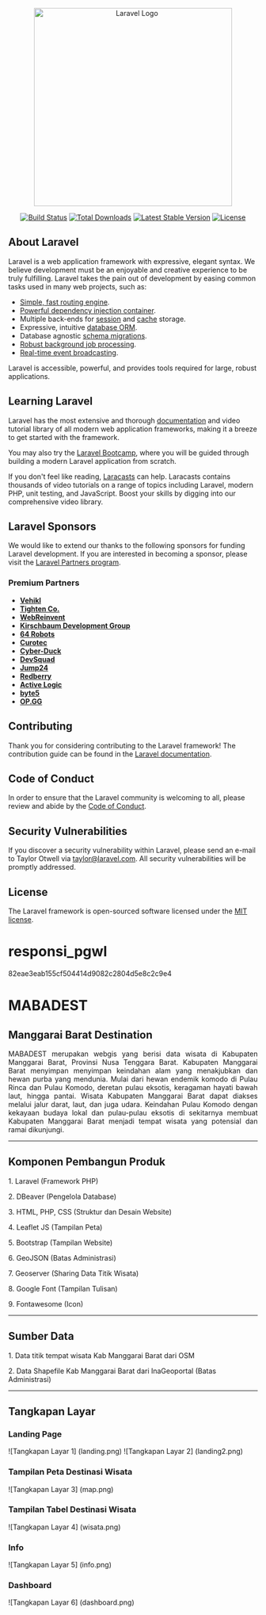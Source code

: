 
<p align="center"><a href="https://laravel.com" target="_blank"><img src="https://raw.githubusercontent.com/laravel/art/master/logo-lockup/5%20SVG/2%20CMYK/1%20Full%20Color/laravel-logolockup-cmyk-red.svg" width="400" alt="Laravel Logo"></a></p>

<p align="center">
<a href="https://github.com/laravel/framework/actions"><img src="https://github.com/laravel/framework/workflows/tests/badge.svg" alt="Build Status"></a>
<a href="https://packagist.org/packages/laravel/framework"><img src="https://img.shields.io/packagist/dt/laravel/framework" alt="Total Downloads"></a>
<a href="https://packagist.org/packages/laravel/framework"><img src="https://img.shields.io/packagist/v/laravel/framework" alt="Latest Stable Version"></a>
<a href="https://packagist.org/packages/laravel/framework"><img src="https://img.shields.io/packagist/l/laravel/framework" alt="License"></a>
</p>

## About Laravel

Laravel is a web application framework with expressive, elegant syntax. We believe development must be an enjoyable and creative experience to be truly fulfilling. Laravel takes the pain out of development by easing common tasks used in many web projects, such as:

- [Simple, fast routing engine](https://laravel.com/docs/routing).
- [Powerful dependency injection container](https://laravel.com/docs/container).
- Multiple back-ends for [session](https://laravel.com/docs/session) and [cache](https://laravel.com/docs/cache) storage.
- Expressive, intuitive [database ORM](https://laravel.com/docs/eloquent).
- Database agnostic [schema migrations](https://laravel.com/docs/migrations).
- [Robust background job processing](https://laravel.com/docs/queues).
- [Real-time event broadcasting](https://laravel.com/docs/broadcasting).

Laravel is accessible, powerful, and provides tools required for large, robust applications.

## Learning Laravel

Laravel has the most extensive and thorough [documentation](https://laravel.com/docs) and video tutorial library of all modern web application frameworks, making it a breeze to get started with the framework.

You may also try the [Laravel Bootcamp](https://bootcamp.laravel.com), where you will be guided through building a modern Laravel application from scratch.

If you don't feel like reading, [Laracasts](https://laracasts.com) can help. Laracasts contains thousands of video tutorials on a range of topics including Laravel, modern PHP, unit testing, and JavaScript. Boost your skills by digging into our comprehensive video library.

## Laravel Sponsors

We would like to extend our thanks to the following sponsors for funding Laravel development. If you are interested in becoming a sponsor, please visit the [Laravel Partners program](https://partners.laravel.com).

### Premium Partners

- **[Vehikl](https://vehikl.com/)**
- **[Tighten Co.](https://tighten.co)**
- **[WebReinvent](https://webreinvent.com/)**
- **[Kirschbaum Development Group](https://kirschbaumdevelopment.com)**
- **[64 Robots](https://64robots.com)**
- **[Curotec](https://www.curotec.com/services/technologies/laravel/)**
- **[Cyber-Duck](https://cyber-duck.co.uk)**
- **[DevSquad](https://devsquad.com/hire-laravel-developers)**
- **[Jump24](https://jump24.co.uk)**
- **[Redberry](https://redberry.international/laravel/)**
- **[Active Logic](https://activelogic.com)**
- **[byte5](https://byte5.de)**
- **[OP.GG](https://op.gg)**

## Contributing

Thank you for considering contributing to the Laravel framework! The contribution guide can be found in the [Laravel documentation](https://laravel.com/docs/contributions).

## Code of Conduct

In order to ensure that the Laravel community is welcoming to all, please review and abide by the [Code of Conduct](https://laravel.com/docs/contributions#code-of-conduct).

## Security Vulnerabilities

If you discover a security vulnerability within Laravel, please send an e-mail to Taylor Otwell via [taylor@laravel.com](mailto:taylor@laravel.com). All security vulnerabilities will be promptly addressed.

## License

The Laravel framework is open-sourced software licensed under the [MIT license](https://opensource.org/licenses/MIT).

# responsi_pgwl
 82eae3eab155cf504414d9082c2804d5e8c2c9e4

 
# MABADEST 
## Manggarai Barat Destination
<p align = "justify"> MABADEST merupakan webgis yang berisi data wisata di Kabupaten Manggarai Barat, Provinsi Nusa Tenggara Barat. Kabupaten Manggarai Barat menyimpan menyimpan keindahan alam yang menakjubkan dan hewan purba yang mendunia. Mulai dari hewan endemik komodo di Pulau Rinca dan Pulau Komodo, deretan pulau eksotis, keragaman hayati bawah laut, hingga pantai. Wisata Kabupaten Manggarai Barat dapat diakses melalui jalur darat, laut, dan juga udara. Keindahan Pulau Komodo dengan kekayaan budaya lokal dan pulau-pulau eksotis di sekitarnya membuat Kabupaten Manggarai Barat menjadi tempat wisata yang potensial dan ramai dikunjungi.</p>

<hr>

## Komponen Pembangun Produk
<p> 1. Laravel (Framework PHP)
<p> 2. DBeaver (Pengelola Database)
<p> 3. HTML, PHP, CSS (Struktur dan Desain Website)
<p> 4. Leaflet JS (Tampilan Peta)</p>
<p> 5. Bootstrap (Tampilan Website)</p>
<p> 6. GeoJSON (Batas Administrasi) </p>
<p> 7. Geoserver (Sharing Data Titik Wisata)</p>
<p> 8. Google Font (Tampilan Tulisan)</p>
<p> 9. Fontawesome (Icon)</p>

<hr>

## Sumber Data
<p> 1. Data titik tempat wisata Kab Manggarai Barat dari OSM</p>
<p> 2. Data Shapefile Kab Manggarai Barat dari InaGeoportal (Batas Administrasi)</p>

<hr>

## Tangkapan Layar
<h3>Landing Page</h3>
![Tangkapan Layar 1] (landing.png)
![Tangkapan Layar 2] (landing2.png)

<h3>Tampilan Peta Destinasi Wisata</h3>
![Tangkapan Layar 3] (map.png)

<h3>Tampilan Tabel Destinasi Wisata</h3>
![Tangkapan Layar 4] (wisata.png)

<h3>Info</h3>
![Tangkapan Layar 5] (info.png)

<h3>Dashboard</h3>
![Tangkapan Layar 6] (dashboard.png)
